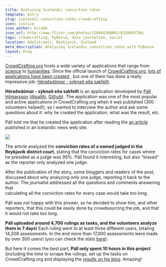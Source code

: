 ```yaml
---
title: Analyzing Icelandic conviction rates
template: entry
slug: icelandic-conviction-rates-crowdcrafting
icon: justice
icon_author: mira66
icon_url: http://www.flickr.com/photos/21804434@N02/6250645786/
tags: crowdcrafting, PyBossa, data journalism, social
location: Adalstraeti, Reykjavik, Iceland
meta_description: Analyzing Icelandic conviction rates with PyBossa
layout: blog
---
```


[CrowdCrafting.org](http://crowdcrafting.org) hosts a wide variety of applications that range from [science](http://crowdcrafting.org/app/airquality/) to 
[humanities](http://crowdcrafting.org/app/bardomatic/). Since the official launch of [CrowdCrafting.org](http://crowdcrafting.org), [lots of applications have been created](http://crowdcrafting.org/app/category/featured/)
, but one of them has done a really impressive job: [Héraðsdómar - 
sýknað eða sakfellt](http://crowdcrafting.org/app/heradsdomar/).

<!--more-->

**Héraðsdómar - sýknað eða sakfellt** is an application developed by [Páll Hilmarsson](http://gogn.in/) ([@pallih](https://twitter.com/pallih), [Github](https://github.com/pallih)). The application was one of the most popular and active
applications in CrowdCrafting.org when it was published (300 volunteers helped!), 
so I wanted to interview the author and ask some questions about it: why he created the application, 
what was the result, etc.

Páll told me that he created the application after reading the [an article](http://www.visir.is/simon-sigvaldason-sakfellir-naer-alltaf/article/2012121229180) published in an Icelandic news web site.

<div>
   <img src="http://i.imgur.com/6GlMJ1p.png"/>
</div>

The article analyzed the **conviction rates of a named judged in the Reykjavik district court**,
stating that the conviction rates for cases where he presided as a judge was 99%. 
Páll found it interesting, but also "biased" as the reporter only analyzed one judge.

After the publication of the story, some bloggers and readers of the post, discussed 
about why analyzing only one judge, reporting it back to the author. The journalist 
addressed all the questions and comments answering that  
calculating all the conviction rates for every case would take too long.

Páll was not happy with this answer, so he decided to show him, and other reporters, that
this could be easily done by crowdsourcing the job, and that it would not take too long.

**Páll uploaded around 4,700 rulings as tasks, and the volunteers analyze them in 7 days!** Each ruling 
went to at least three different users, totaling 14,208 assessments. In the end more than
17,000 assessments were made by over 300 users! (you can check the stats [here](http://crowdcrafting.org/app/heradsdomar/stats)).

But here it comes the best part, **Páll only spent 10 hours in this project** (including
the time to scrape the rulings, set up the tasks on CrowdCrafting.org and displaying
the [results on his blog](http://gogn.in/heradsdomar/). Amazing!
